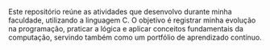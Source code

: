 Este repositório reúne as atividades que desenvolvo durante minha faculdade, utilizando a linguagem C. O objetivo é registrar minha evolução na programação, praticar a lógica e aplicar conceitos fundamentais da computação, servindo também como um portfólio de aprendizado contínuo.
